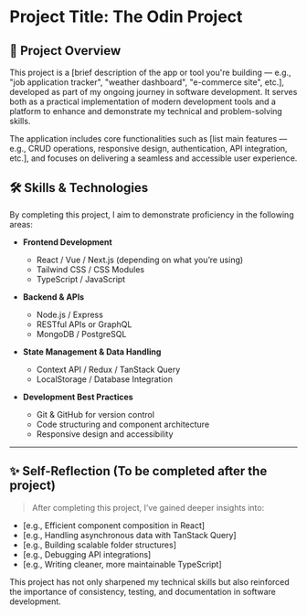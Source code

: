 # Project Title: The Odin Project

## 📌 Project Overview

This project is a [brief description of the app or tool you're building — e.g., "job application tracker", "weather dashboard", "e-commerce site", etc.], developed as part of my ongoing journey in software development. It serves both as a practical implementation of modern development tools and a platform to enhance and demonstrate my technical and problem-solving skills.

The application includes core functionalities such as [list main features — e.g., CRUD operations, responsive design, authentication, API integration, etc.], and focuses on delivering a seamless and accessible user experience.

## 🛠️ Skills & Technologies

By completing this project, I aim to demonstrate proficiency in the following areas:

- **Frontend Development**
  - React / Vue / Next.js (depending on what you’re using)
  - Tailwind CSS / CSS Modules
  - TypeScript / JavaScript

- **Backend & APIs**
  - Node.js / Express
  - RESTful APIs or GraphQL
  - MongoDB / PostgreSQL

- **State Management & Data Handling**
  - Context API / Redux / TanStack Query
  - LocalStorage / Database Integration

- **Development Best Practices**
  - Git & GitHub for version control
  - Code structuring and component architecture
  - Responsive design and accessibility

---

## ✨ Self-Reflection (To be completed after the project)

> After completing this project, I’ve gained deeper insights into:

- [e.g., Efficient component composition in React]
- [e.g., Handling asynchronous data with TanStack Query]
- [e.g., Building scalable folder structures]
- [e.g., Debugging API integrations]
- [e.g., Writing cleaner, more maintainable TypeScript]

This project has not only sharpened my technical skills but also reinforced the importance of consistency, testing, and documentation in software development.
